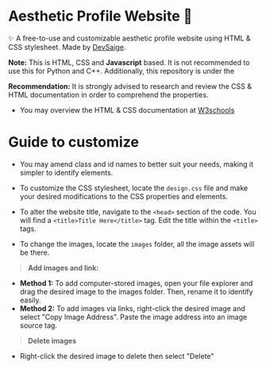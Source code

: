 # Aesthetic Profile Website 🌹
✨ A free-to-use and customizable aesthetic profile website using HTML &amp; CSS stylesheet. Made by [DevSaige](https://magical-biplane-538.notion.site/About-Me-f71aa66fff4a4b368159342d6948c1ac?pvs=4).

**Note:** This is HTML, CSS and __Javascript__ based. It is not recommended to use this for Python and C++. Additionally, this repository is under the 

**Recommendation:** It is strongly advised to research and review the CSS & HTML documentation in order to comprehend the properties.
- You may overview the HTML & CSS documentation at [W3schools](https://w3schools.com/)

# Guide to customize
- You may amend class and id names to better suit your needs, making it simpler to identify elements.
- To customize the CSS stylesheet, locate the `design.css` file and make your desired modifications to the CSS properties and elements.
- To alter the website title, navigate to the `<head>` section of the code. You will find a `<title>Title Here</title>` tag. Edit the title within the `<title>` tags.
  
- To change the images, locate the `images` folder, all the image assets will be there.

> **Add images and link:**
- **Method 1:** To add computer-stored images, open your file explorer and drag the desired image to the images folder. Then, rename it to identify easily.
- **Method 2:** To add images via links, right-click the desired image and select "Copy Image Address". Paste the image address into an image source tag.
> **Delete images**
- Right-click the desired image to delete then select "Delete"

